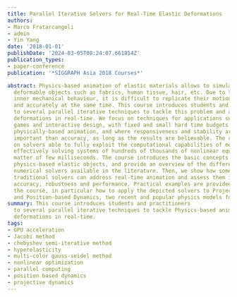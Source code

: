 ```yaml
---
title: Parallel Iterative Solvers for Real-Time Elastic Deformations
authors:
- Marco Fratarcangeli
- admin
- Yin Yang
date: '2018-01-01'
publishDate: '2024-03-05T08:24:07.661854Z'
publication_types:
- paper-conference
publication: '*SIGGRAPH Asia 2018 Courses*'

abstract: Physics-based animation of elastic materials allows to simulate dynamic
  deformable objects such as fabrics, human tissue, hair, etc. Due to their complex
  inner mechanical behaviour, it is difficult to replicate their motions interactively
  and accurately at the same time. This course introduces students and practitioners
  to several parallel iterative techniques to tackle this problem and achieve elastic
  deformations in real-time. We focus on techniques for applications such as video
  games and interactive design, with fixed and small hard time budgets available for
  physically-based animation, and where responsiveness and stability are often more
  important than accuracy, as long as the results are believable. The course focuses
  on solvers able to fully exploit the computational capabilities of modern GPU architectures,
  effectively solving systems of hundreds of thousands of nonlinear equations in a
  matter of few milliseconds. The course introduces the basic concepts concerning
  physics-based elastic objects, and provide an overview of the different types of
  numerical solvers available in the literature. Then, we show how some variants of
  traditional solvers can address real-time animation and assess them in terms of
  accuracy, robustness and performance. Practical examples are provided throughout
  the course, in particular how to apply the depicted solvers to Projective Dynamics
  and Position-based Dynamics, two recent and popular physics models for elastic materials.
summary: This course introduces students and practitioners
  to several parallel iterative techniques to tackle Physics-based animation of elastic materials and achieve elastic
  deformations in real-time.
tags:
- GPU acceleration
- Jacobi method
- chebyshev semi-iterative method
- hyperelasticity
- multi-color gauss-seidel method
- nonlinear optimization
- parallel computing
- position based dynamics
- projective dynamics
---
```


